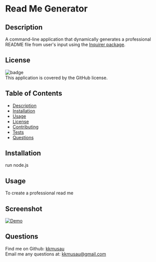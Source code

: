 # Read Me Generator

## Description
A command-line application that dynamically generates a professional README file from user's input using the  [Inquirer package](https://www.npmjs.com/package/inquirer).

## License
![badge](https://img.shields.io/badge/license-GitHub)
<br/>
This application is covered by the GitHub license.


  ## Table of Contents
  - [Description](#Description)
  - [Installation](#Installation)
  - [Usage](#Usage)
  - [License](#License)
  - [Contributing](#Constributing)
  - [Tests](#Tests)
  - [Questions](#Questions)


  ## Installation
  run node.js

  ## Usage
  To create a professional read me

## Screenshot
[![Demo](https://cdn.loom.com/sessions/thumbnails/8ebc2bb232764d4ba59e489adb3159bb-with-play.gif)](https://www.loom.com/share/6dd2a2deef994fcebb4c6c5901d0a04a)

  ## Questions
  Find me on Github: [kkmusau](https://github.com/kkmusau)
  </br>
  Email me any questions at: kkmusau@gmail.com
  </br>

